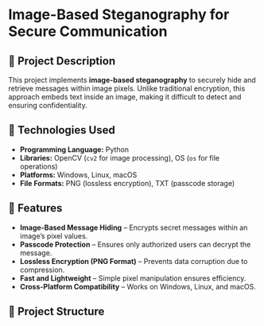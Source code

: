 # Image-Based Steganography for Secure Communication  

## 📌 Project Description  
This project implements **image-based steganography** to securely hide and retrieve messages within image pixels. Unlike traditional encryption, this approach embeds text inside an image, making it difficult to detect and ensuring confidentiality.  

## 🔧 Technologies Used  
- **Programming Language:** Python  
- **Libraries:** OpenCV (`cv2` for image processing), OS (`os` for file operations)  
- **Platforms:** Windows, Linux, macOS  
- **File Formats:** PNG (lossless encryption), TXT (passcode storage)  

## 🚀 Features  
- **Image-Based Message Hiding** – Encrypts secret messages within an image’s pixel values.  
- **Passcode Protection** – Ensures only authorized users can decrypt the message.  
- **Lossless Encryption (PNG Format)** – Prevents data corruption due to compression.  
- **Fast and Lightweight** – Simple pixel manipulation ensures efficiency.  
- **Cross-Platform Compatibility** – Works on Windows, Linux, and macOS.  

## 📂 Project Structure  

